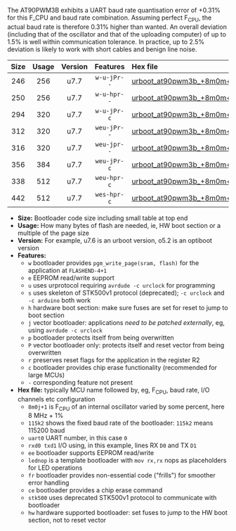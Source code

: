 The AT90PWM3B exhibits a UART baud rate quantisation error of +0.31% for this F_CPU and baud rate combination. Assuming perfect F<sub>CPU</sub>, the actual baud rate is therefore 0.31% higher than wanted. An overall deviation (including that of the oscillator and that of the uploading computer) of up to 1.5% is well within communication tolerance. In practice, up to 2.5% deviation is likely to work with short cables and benign line noise.

|Size|Usage|Version|Features|Hex file|
|:-:|:-:|:-:|:-:|:--|
|246|256|u7.7|`w-u-jPr--`|[urboot_at90pwm3b_+8m0m+4_++28k8_uart0_rxd4_txd3_lednop.hex](https://raw.githubusercontent.com/stefanrueger/urboot.hex/main/mcus/at90pwm3b/internal_oscillator/fcpu_+8m0m+4/br_++28k8/urboot_at90pwm3b_+8m0m+4_++28k8_uart0_rxd4_txd3_lednop.hex)|
|250|256|u7.7|`w-u-hpr--`|[urboot_at90pwm3b_+8m0m+4_++28k8_uart0_rxd4_txd3_lednop_fr_hw.hex](https://raw.githubusercontent.com/stefanrueger/urboot.hex/main/mcus/at90pwm3b/internal_oscillator/fcpu_+8m0m+4/br_++28k8/urboot_at90pwm3b_+8m0m+4_++28k8_uart0_rxd4_txd3_lednop_fr_hw.hex)|
|294|320|u7.7|`w-u-jPr-c`|[urboot_at90pwm3b_+8m0m+4_++28k8_uart0_rxd4_txd3_lednop_fr_ce.hex](https://raw.githubusercontent.com/stefanrueger/urboot.hex/main/mcus/at90pwm3b/internal_oscillator/fcpu_+8m0m+4/br_++28k8/urboot_at90pwm3b_+8m0m+4_++28k8_uart0_rxd4_txd3_lednop_fr_ce.hex)|
|312|320|u7.7|`weu-jPr--`|[urboot_at90pwm3b_+8m0m+4_++28k8_uart0_rxd4_txd3_ee_lednop.hex](https://raw.githubusercontent.com/stefanrueger/urboot.hex/main/mcus/at90pwm3b/internal_oscillator/fcpu_+8m0m+4/br_++28k8/urboot_at90pwm3b_+8m0m+4_++28k8_uart0_rxd4_txd3_ee_lednop.hex)|
|316|320|u7.7|`weu-jpr--`|[urboot_at90pwm3b_+8m0m+4_++28k8_uart0_rxd4_txd3_ee_lednop_fr.hex](https://raw.githubusercontent.com/stefanrueger/urboot.hex/main/mcus/at90pwm3b/internal_oscillator/fcpu_+8m0m+4/br_++28k8/urboot_at90pwm3b_+8m0m+4_++28k8_uart0_rxd4_txd3_ee_lednop_fr.hex)|
|356|384|u7.7|`weu-jPr-c`|[urboot_at90pwm3b_+8m0m+4_++28k8_uart0_rxd4_txd3_ee_lednop_fr_ce.hex](https://raw.githubusercontent.com/stefanrueger/urboot.hex/main/mcus/at90pwm3b/internal_oscillator/fcpu_+8m0m+4/br_++28k8/urboot_at90pwm3b_+8m0m+4_++28k8_uart0_rxd4_txd3_ee_lednop_fr_ce.hex)|
|338|512|u7.7|`weu-hpr-c`|[urboot_at90pwm3b_+8m0m+4_++28k8_uart0_rxd4_txd3_ee_lednop_fr_ce_hw.hex](https://raw.githubusercontent.com/stefanrueger/urboot.hex/main/mcus/at90pwm3b/internal_oscillator/fcpu_+8m0m+4/br_++28k8/urboot_at90pwm3b_+8m0m+4_++28k8_uart0_rxd4_txd3_ee_lednop_fr_ce_hw.hex)|
|442|512|u7.7|`wes-hpr-c`|[urboot_at90pwm3b_+8m0m+4_++28k8_uart0_rxd4_txd3_ee_lednop_fr_ce_stk500_hw.hex](https://raw.githubusercontent.com/stefanrueger/urboot.hex/main/mcus/at90pwm3b/internal_oscillator/fcpu_+8m0m+4/br_++28k8/urboot_at90pwm3b_+8m0m+4_++28k8_uart0_rxd4_txd3_ee_lednop_fr_ce_stk500_hw.hex)|

- **Size:** Bootloader code size including small table at top end
- **Usage:** How many bytes of flash are needed, ie, HW boot section or a multiple of the page size
- **Version:** For example, u7.6 is an urboot version, o5.2 is an optiboot version
- **Features:**
  + `w` bootloader provides `pgm_write_page(sram, flash)` for the application at `FLASHEND-4+1`
  + `e` EEPROM read/write support
  + `u` uses urprotocol requiring `avrdude -c urclock` for programming
  + `s` uses skeleton of STK500v1 protocol (deprecated); `-c urclock` and `-c arduino` both work
  + `h` hardware boot section: make sure fuses are set for reset to jump to boot section
  + `j` vector bootloader: applications *need to be patched externally*, eg, using `avrdude -c urclock`
  + `p` bootloader protects itself from being overwritten
  + `P` vector bootloader only: protects itself and reset vector from being overwritten
  + `r` preserves reset flags for the application in the register R2
  + `c` bootloader provides chip erase functionality (recommended for large MCUs)
  + `-` corresponding feature not present
- **Hex file:** typically MCU name followed by, eg, F<sub>CPU</sub>, baud rate, I/O channels etc configuration
  + `8m0j+1` is F<sub>CPU</sub> of an internal oscillator varied by some percent, here 8 MHz + 1%
  + `115k2` shows the fixed baud rate of the bootloader: `115k2` means 115200 baud
  + `uart0` UART number, in this case `0`
  + `rxd0 txd1` I/O using, in this example, lines RX `D0` and TX `D1`
  + `ee` bootloader supports EEPROM read/write
  + `lednop` is a template bootloader with `mov rx,rx` nops as placeholders for LED operations
  + `fr` bootloader provides non-essential code ("frills") for smoother error handling
  + `ce` bootloader provides a chip erase command
  + `stk500` uses deprecated STK500v1 protocol to communicate with bootloader
  + `hw` hardware supported bootloader: set fuses to jump to the HW boot section, not to reset vector
